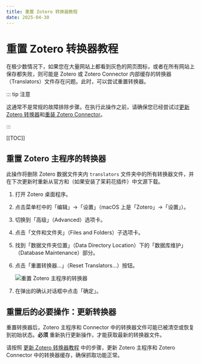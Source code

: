 ```yaml
---
title: 重置 Zotero 转换器教程
date: 2025-04-30
---
```


# 重置 Zotero 转换器教程

在极少数情况下，如果您在大量网站上都看到灰色的网页图标，或者在所有网站上保存都失败，则可能是 Zotero 或 Zotero Connector 内部缓存的转换器（Translators）文件存在问题。此时，可以尝试重置转换器。

::: tip 注意

这通常不是常规的故障排除步骤。在执行此操作之前，请确保您已经尝试过[更新 Zotero 转换器](tutorial-update-translators.md)和[重装 Zotero Connector](tutorial-reinstall-connector.md)。

:::

[[TOC]]

## 重置 Zotero 主程序的转换器 <Badge text="中级" />

此操作将删除 Zotero 数据文件夹内 `translators` 文件夹中的所有转换器文件，并在下次更新时重新从官方和（如果安装了茉莉花插件）中文源下载。

1.  打开 Zotero 桌面程序。

2.  点击菜单栏中的「编辑」→「设置」（macOS 上是「Zotero」→「设置」）。

3.  切换到「高级」（Advanced）选项卡。

4.  点击「文件和文件夹」（Files and Folders）子选项卡。

5.  找到「数据文件夹位置」（Data Directory Location）下的「数据库维护」（Database Maintenance）部分。

6.  点击「重置转换器…」（Reset Translators...）按钮。

    ![重置 Zotero 主程序的转换器](../../../assets/images/zotero-reset-translator.png)

7.  在弹出的确认对话框中点击「确定」。

## 重置后的必要操作：更新转换器 <Badge text="重要" />

重置转换器后，Zotero 主程序和 Connector 中的转换器文件可能已被清空或恢复到初始状态。**必须** 重新执行更新操作，才能获取最新的转换器文件。

请按照 [更新 Zotero 转换器教程](tutorial-update-translators.md) 中的步骤，更新 Zotero 主程序和 Zotero Connector 中的转换器缓存，确保抓取功能正常。
